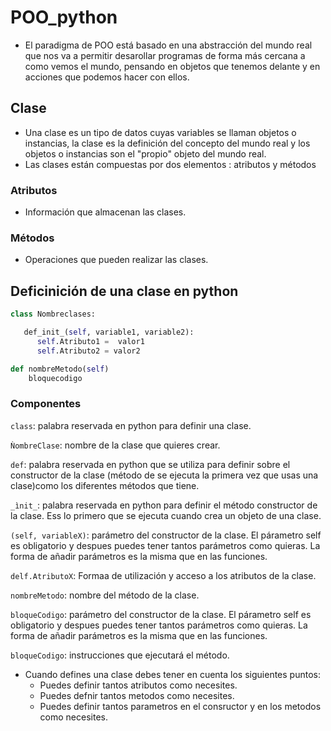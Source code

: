 # POO_python

- El paradigma de POO está basado en una abstracción del mundo real que nos va a permitir desarollar programas de forma más cercana a como vemos el mundo, pensando en objetos que tenemos delante y en acciones que podemos hacer con ellos.

## Clase

- Una clase es un tipo de datos cuyas variables se llaman objetos o instancias, la clase es la definición del concepto del mundo real y los objetos o instancias son el "propio" objeto del mundo real.
- Las clases están compuestas por dos elementos : atributos y métodos

### Atributos
- Información que almacenan las clases.

### Métodos
- Operaciones que pueden realizar las clases.

## Deficinición de una clase en python

```Python
class Nombreclases:

   def_init_(self, variable1, variable2):
      self.Atributo1 =  valor1
      self.Atributo2 = valor2

def nombreMetodo(self)
    bloquecodigo
```
   
### Componentes

```class```: palabra reservada en python para definir una clase.

```ǸombreClase```: nombre de la clase que quieres crear.

```def```: palabra reservada en python que se utiliza para definir sobre el constructor de la clase (método de se ejecuta la primera vez que usas una clase)como los diferentes métodos que tiene.

```_ìnit_```: palabra reservada en python para definir el método constructor de la clase. Ess lo primero que se ejecuta cuando crea un objeto de una clase.

```(self, variableX)```: parámetro del constructor de la clase. El párametro self es obligatorio y despues puedes tener tantos parámetros como quieras. La forma de añadir parámetros es la misma que en las funciones.

```delf.AtributoX```: Formaa de utilización y acceso a los atributos de la clase.

```nombreMetodo```: nombre del método de la clase.

```bloqueCodigo```: parámetro del constructor de la clase. El párametro self es obligatorio y despues puedes tener tantos parámetros como quieras. La forma de añadir parámetros es la misma que en las funciones.

```bloqueCodigo```: instrucciones que ejecutará el método.

- Cuando defines una clase debes tener en cuenta los siguientes puntos:
     - Puedes definir tantos atributos como necesites.
     - Puedes defnir tantos metodos como necesites.
     - Puedes definir tantos parametros en el consructor y en los metodos como necesites.




